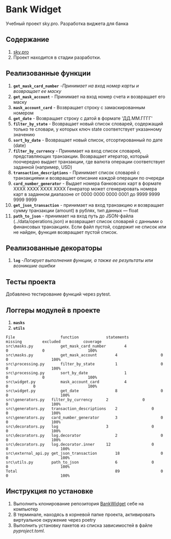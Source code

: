 # Bank Widget
Учебный проект sky.pro. Разработка виджета для банка

## Содержание
1. [sky.pro](https://my.sky.pro)
2. Проект находится в стадии разработки.
 
## Реализованные функции
1. **`get_mask_card_number`** -_Принимает на вход номер карты и возвращает ее маску_
2. **`get_mask_account`** - Принимает на вход номер счета и возвращает его маску
3. **`mask_account_card`** - Возвращает строку с замаскированным номером
4. **`get_date`** - Возвращает строку с датой в формате 'ДД.ММ.ГГГГ'
5. **`filter_by_state`** - Возвращает новый список словарей, содержащий только те словари, у которых ключ state соответствует указанному значению
6. **`sort_by_date`** - Возвращает новый список, отсортированный по дате (date)
7. **`filter_by_currency`** - Принимает на вход список словарей, представляющих транзакции.
Возвращает итератор, который поочередно выдает транзакции, где валюта операции соответствует заданной (например, USD)
8. **`transaction_descriptions`** - Принимает список словарей с транзакциями и возвращает описание каждой операции по очереди
9. **`card_number_generator`** - Выдает номера банковских карт в формате XXXX XXXX XXXX XXXX
Генератор может сгенерировать номера карт в заданном диапазоне от 0000 0000 0000 0001 до 9999 9999 9999 9999
10. **`get_json_transaction`** - принимает на вход транзакцию и возвращает сумму транзакции (amount) в рублях, тип данных — float
11. **`path_to_json`** - принимает на вход путь до JSON-файла (../data/operations.json) и возвращает список словарей с данными о финансовых транзакциях.
Если файл пустой, содержит не список или не найден, функция возвращает пустой список.

## Реализованные декораторы
1. **`log`** -_Логирует выполнения функции, а также ее результаты или возникшие ошибки_

## Тесты проекта
Добавлено тестирование функций через pytest.

## Логгеры модулей в проекте
1. **`masks`**
2. **`utils`**


~~~
File        	        function        	statements	        missing     	excluded	      coverage
src\masks.py	        get_mask_card_number        4	                0           	0                	100%
src\masks.py	        get_mask_account	    4	                0              	0	                100%
src\processing.py       filter_by_state 	    1               	0	        0	                100%
src\processing.py       sort_by_date	            1	                0           	0	                100%
src\widget.py	        mask_account_card   	    4               	0	        0           	        100%
src\widget.py	        get_date	            8                   0           	0           	        100%
src\generators.py	filter_by_currency	    2           	0	        0	                100%
src\generators.py	transaction_descriptions    2           	0	        0	                100%
src\generators.py	card_number_generator	    3               	0	        0	                100%
src\decorators.py	log	                    3	                0               0	                100%
src\decorators.py	log.decorator               2 	            	0       	0	                100%
src\decorators.py	log.decorator.inner	    12	                0	        0   	                100%
src\external_api.py	get_json_transaction	    18	                0	        0                       100%
src\utils.py    	path_to_json	            6           	0       	0           	        100%
Total	 	                                    89              	0	        0                       100%
~~~~


## Инструкция по установке
1. Выполнить клонирование репозитория [BankWidget](https://github.com/MikSol777/progect-bank-wiget) себе на компьютер
2. В терминале, находясь в корневой папке проекта, активировать виртуальное окружение через poetry
3. Выполнить установку пакетов из списка зависимостей в файле _pyproject.toml_.
